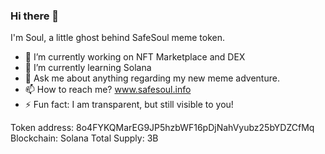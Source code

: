 ### Hi there 👋

I'm Soul, a little ghost behind SafeSoul meme token.

- 🔭 I’m currently working on NFT Marketplace and DEX
- 🌱 I’m currently learning Solana
- 💬 Ask me about anything regarding my new meme adventure.
- 📫 How to reach me? www.safesoul.info
- ⚡ Fun fact: I am transparent, but still visible to you!

Token address: 8o4FYKQMarEG9JP5hzbWF16pDjNahVyubz25bYDZCfMq
Blockchain: Solana
Total Supply: 3B

